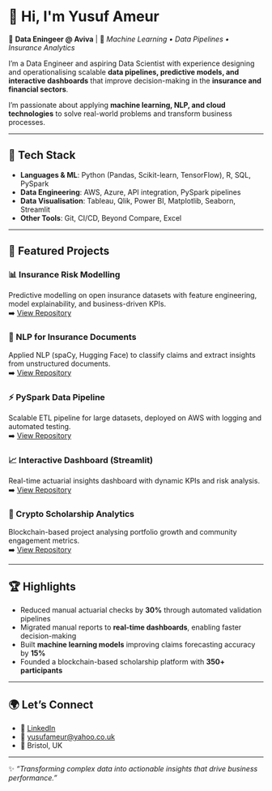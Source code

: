 # 👋 Hi, I'm Yusuf Ameur  

🚀 **Data Eningeer @ Aviva** | 🧠 *Machine Learning • Data Pipelines • Insurance Analytics*  

I’m a Data Engineer and aspiring Data Scientist with experience designing and operationalising scalable **data pipelines, predictive models, and interactive dashboards** that improve decision-making in the **insurance and financial sectors**.  

I’m passionate about applying **machine learning, NLP, and cloud technologies** to solve real-world problems and transform business processes.  

---

## 🔧 Tech Stack
- **Languages & ML**: Python (Pandas, Scikit-learn, TensorFlow), R, SQL, PySpark  
- **Data Engineering**: AWS, Azure, API integration, PySpark pipelines  
- **Data Visualisation**: Tableau, Qlik, Power BI, Matplotlib, Seaborn, Streamlit  
- **Other Tools**: Git, CI/CD, Beyond Compare, Excel  

---

## 📂 Featured Projects

### 📊 Insurance Risk Modelling
Predictive modelling on open insurance datasets with feature engineering, model explainability, and business-driven KPIs.  
➡️ [View Repository](#)  

### 📝 NLP for Insurance Documents
Applied NLP (spaCy, Hugging Face) to classify claims and extract insights from unstructured documents.  
➡️ [View Repository](#)  

### ⚡ PySpark Data Pipeline
Scalable ETL pipeline for large datasets, deployed on AWS with logging and automated testing.  
➡️ [View Repository](#)  

### 📈 Interactive Dashboard (Streamlit)
Real-time actuarial insights dashboard with dynamic KPIs and risk analysis.  
➡️ [View Repository](#)  

### 🔗 Crypto Scholarship Analytics
Blockchain-based project analysing portfolio growth and community engagement metrics.  
➡️ [View Repository](#)  

---

## 🏆 Highlights
- Reduced manual actuarial checks by **30%** through automated validation pipelines  
- Migrated manual reports to **real-time dashboards**, enabling faster decision-making  
- Built **machine learning models** improving claims forecasting accuracy by **15%**  
- Founded a blockchain-based scholarship platform with **350+ participants**  

---

## 🌍 Let’s Connect
- 💼 [LinkedIn](https://www.linkedin.com/in/YusufAmeur)  
- 📧 yusufameur@yahoo.co.uk  
- 📍 Bristol, UK  

---
✨ *“Transforming complex data into actionable insights that drive business performance.”*
